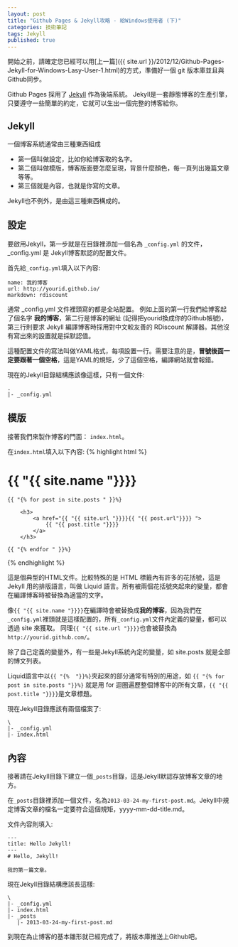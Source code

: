 ```yaml
---
layout: post
title: "Github Pages & Jekyll攻略 - 給Windows使用者 (下)"
categories: 技術筆記
tags: Jekyll
published: true
---
```


開始之前，請確定您已經可以用[上一篇]({{ site.url }}/2012/12/Github-Pages-Jekyll-for-Windows-Lasy-User-1.html)的方式，準備好一個 git 版本庫並且與Github同步。

Github Pages 採用了 [Jekyll](https://github.com/mojombo/jekyll) 作為後端系統。
Jekyll是一套靜態博客的生產引擎，只要遵守一些簡單的約定，它就可以生出一個完整的博客給你。


## Jekyll

一個博客系統通常由三種東西組成

* 第一個叫做設定，比如你給博客取的名字。
* 第二個叫做模版，博客版面要怎麼呈現，背景什麼顏色，每一頁列出幾篇文章等等。
* 第三個就是內容，也就是你寫的文章。

Jekyll也不例外，是由這三種東西構成的。

## 設定

要啟用Jekyll，第一步就是在目錄裡添加一個名為 `_config.yml` 的文件，_config.yml 是 Jekyll博客默認的配置文件。

首先給`_config.yml`填入以下內容:

    name: 我的博客
    url: http://yourid.github.io/
    markdown: rdiscount

通常 _config.yml 文件裡頭寫的都是全站配置。
例如上面的第一行我們給博客起了個名字 **我的博客**，第二行是博客的網址 (記得把yourid換成你的Github帳號)，第三行則要求 Jekyll 編譯博客時採用對中文較友善的 RDiscount 解譯器。其他沒有寫出來的設置就是採默認值。

這種配置文件的寫法叫做YAML格式，每項設置一行。需要注意的是，**冒號後面一定要跟著一個空格**，這是YAML的規矩，少了這個空格，編譯網站就會報錯。

現在的Jekyll目錄結構應該像這樣，只有一個文件:

    .
    |- _config.yml


## 模版

接著我們來製作博客的門面： `index.html`。

在`index.html`填入以下內容:
{% highlight html %}
<!DOCTYPE html>
<html>
<head></head>
<body>
    <h1>{{ "{{ site.name "}}}}</h1>

    {{ "{% for post in site.posts " }}%}

        <h3>
            <a href="{{ "{{ site.url "}}}}{{ "{{ post.url"}}}} ">
                {{ "{{ post.title "}}}}
            </a>
        </h3>

    {{ "{% endfor " }}%}
</boby>
</html>
{% endhighlight %}

這是個典型的HTML文件。比較特殊的是 HTML 標籤內有許多的花括號，這是Jekyll 用的排版語言，叫做 Liquid 語言。所有被兩個花括號夾起來的變量，都會在編譯博客時被替換為適當的文字。

像`{{ "{{ site.name "}}}}`在編譯時會被替換成**我的博客**，因為我們在`_config.yml`裡頭就是這樣配置的，所有`_config.yml`文件內定義的變量，都可以透過 site 來獲取。 同理`{{ "{{ site.url "}}}}`也會被替換為`http://yourid.github.com/`。

除了自己定義的變量外，有一些是Jekyll系統內定的變量，如 site.posts 就是全部的博文列表。

Liquid語言中以`{{ "{%  "}}%}`夾起來的部分通常有特別的用途，如 `{{ "{% for post in site.posts "}}%}` 就是用 for 迴圈遍歷整個博客中的所有文章，`{{ "{{ post.title "}}}}`是文章標題。

現在Jekyll目錄應該有兩個檔案了:

    \
    |- _config.yml
    |- index.html


## 內容

接著請在Jekyll目錄下建立一個`_posts`目錄，這是Jekyll默認存放博客文章的地方。

在`_posts`目錄裡添加一個文件，名為`2013-03-24-my-first-post.md`。Jekyll中規定博客文章的檔名一定要符合這個規矩，yyyy-mm-dd-title.md。

文件內容則填入:

    ---
    title: Hello Jekyll!
    ---
    # Hello, Jekyll!

    我的第一篇文章。

現在Jekyll目錄結構應該長這樣:

    \
    |- _config.yml
    |- index.html
    |- _posts
       |- 2013-03-24-my-first-post.md

到現在為止博客的基本雛形就已經完成了，將版本庫推送上Github吧。


